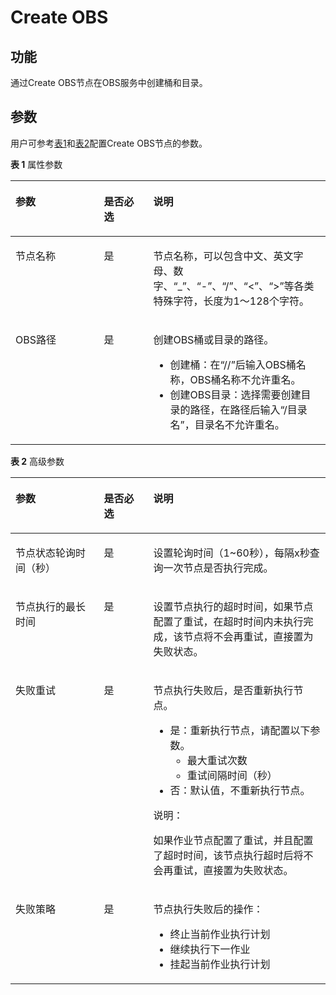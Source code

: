 # Create OBS<a name="dayu_01_0462"></a>

## 功能<a name="zh-cn_topic_0102588984_section44280035173841"></a>

通过Create OBS节点在OBS服务中创建桶和目录。

## 参数<a name="zh-cn_topic_0102588984_section1791764173933"></a>

用户可参考[表1](#zh-cn_topic_0102588984_table3764823994826)和[表2](#zh-cn_topic_0102588984_table58040457102411)配置Create OBS节点的参数。

**表 1**  属性参数

<a name="zh-cn_topic_0102588984_table3764823994826"></a>
<table><thead align="left"><tr id="zh-cn_topic_0102588984_row3170822394826"><th class="cellrowborder" valign="top" width="28.07%" id="mcps1.2.4.1.1"><p id="zh-cn_topic_0102588984_p2984581994826"><a name="zh-cn_topic_0102588984_p2984581994826"></a><a name="zh-cn_topic_0102588984_p2984581994826"></a>参数</p>
</th>
<th class="cellrowborder" valign="top" width="15.659999999999998%" id="mcps1.2.4.1.2"><p id="zh-cn_topic_0102588984_p159227094826"><a name="zh-cn_topic_0102588984_p159227094826"></a><a name="zh-cn_topic_0102588984_p159227094826"></a>是否必选</p>
</th>
<th class="cellrowborder" valign="top" width="56.269999999999996%" id="mcps1.2.4.1.3"><p id="zh-cn_topic_0102588984_p6186505494826"><a name="zh-cn_topic_0102588984_p6186505494826"></a><a name="zh-cn_topic_0102588984_p6186505494826"></a>说明</p>
</th>
</tr>
</thead>
<tbody><tr id="zh-cn_topic_0102588984_row1991457694826"><td class="cellrowborder" valign="top" width="28.07%" headers="mcps1.2.4.1.1 "><p id="zh-cn_topic_0102588984_p246794194826"><a name="zh-cn_topic_0102588984_p246794194826"></a><a name="zh-cn_topic_0102588984_p246794194826"></a>节点名称</p>
</td>
<td class="cellrowborder" valign="top" width="15.659999999999998%" headers="mcps1.2.4.1.2 "><p id="zh-cn_topic_0102588984_p6568554794826"><a name="zh-cn_topic_0102588984_p6568554794826"></a><a name="zh-cn_topic_0102588984_p6568554794826"></a>是</p>
</td>
<td class="cellrowborder" valign="top" width="56.269999999999996%" headers="mcps1.2.4.1.3 "><p id="zh-cn_topic_0102588984_p1892909794826"><a name="zh-cn_topic_0102588984_p1892909794826"></a><a name="zh-cn_topic_0102588984_p1892909794826"></a><span id="zh-cn_topic_0102588984_zh-cn_topic_0099822521_text44323307153939"><a name="zh-cn_topic_0102588984_zh-cn_topic_0099822521_text44323307153939"></a><a name="zh-cn_topic_0102588984_zh-cn_topic_0099822521_text44323307153939"></a>节点</span>名称，可以包含中文、英文字母、数字、<span class="parmvalue" id="zh-cn_topic_0102588984_zh-cn_topic_0099822521_zh-cn_topic_0099822521_parmvalue38166764101253"><a name="zh-cn_topic_0102588984_zh-cn_topic_0099822521_zh-cn_topic_0099822521_parmvalue38166764101253"></a><a name="zh-cn_topic_0102588984_zh-cn_topic_0099822521_zh-cn_topic_0099822521_parmvalue38166764101253"></a>“_”</span>、<span class="parmvalue" id="zh-cn_topic_0102588984_zh-cn_topic_0099822521_zh-cn_topic_0099822521_parmvalue4500149101253"><a name="zh-cn_topic_0102588984_zh-cn_topic_0099822521_zh-cn_topic_0099822521_parmvalue4500149101253"></a><a name="zh-cn_topic_0102588984_zh-cn_topic_0099822521_zh-cn_topic_0099822521_parmvalue4500149101253"></a>“-”</span>、<span class="parmvalue" id="zh-cn_topic_0102588984_zh-cn_topic_0099822521_parmvalue3773104413412"><a name="zh-cn_topic_0102588984_zh-cn_topic_0099822521_parmvalue3773104413412"></a><a name="zh-cn_topic_0102588984_zh-cn_topic_0099822521_parmvalue3773104413412"></a>“/”</span>、<span class="parmvalue" id="zh-cn_topic_0102588984_zh-cn_topic_0099822521_zh-cn_topic_0099822521_parmvalue28967750101253"><a name="zh-cn_topic_0102588984_zh-cn_topic_0099822521_zh-cn_topic_0099822521_parmvalue28967750101253"></a><a name="zh-cn_topic_0102588984_zh-cn_topic_0099822521_zh-cn_topic_0099822521_parmvalue28967750101253"></a>“&lt;”</span>、<span class="parmvalue" id="zh-cn_topic_0102588984_zh-cn_topic_0099822521_zh-cn_topic_0099822521_parmvalue64686408101253"><a name="zh-cn_topic_0102588984_zh-cn_topic_0099822521_zh-cn_topic_0099822521_parmvalue64686408101253"></a><a name="zh-cn_topic_0102588984_zh-cn_topic_0099822521_zh-cn_topic_0099822521_parmvalue64686408101253"></a>“&gt;”</span>等各类特殊字符，长度为1～128个字符。</p>
</td>
</tr>
<tr id="zh-cn_topic_0102588984_row3614415394826"><td class="cellrowborder" valign="top" width="28.07%" headers="mcps1.2.4.1.1 "><p id="zh-cn_topic_0102588984_p4199531294826"><a name="zh-cn_topic_0102588984_p4199531294826"></a><a name="zh-cn_topic_0102588984_p4199531294826"></a>OBS路径</p>
</td>
<td class="cellrowborder" valign="top" width="15.659999999999998%" headers="mcps1.2.4.1.2 "><p id="zh-cn_topic_0102588984_p4617707494826"><a name="zh-cn_topic_0102588984_p4617707494826"></a><a name="zh-cn_topic_0102588984_p4617707494826"></a>是</p>
</td>
<td class="cellrowborder" valign="top" width="56.269999999999996%" headers="mcps1.2.4.1.3 "><p id="zh-cn_topic_0102588984_p1101101916208"><a name="zh-cn_topic_0102588984_p1101101916208"></a><a name="zh-cn_topic_0102588984_p1101101916208"></a>创建OBS桶或目录的路径。</p>
<a name="zh-cn_topic_0102588984_ul9303034162011"></a><a name="zh-cn_topic_0102588984_ul9303034162011"></a><ul id="zh-cn_topic_0102588984_ul9303034162011"><li>创建桶：在<span class="parmname" id="zh-cn_topic_0102588984_parmname23939002162047"><a name="zh-cn_topic_0102588984_parmname23939002162047"></a><a name="zh-cn_topic_0102588984_parmname23939002162047"></a>“//”</span>后输入OBS桶名称，OBS桶名称不允许重名。</li><li>创建OBS目录：选择需要创建目录的路径，在路径后输入<span class="parmvalue" id="zh-cn_topic_0102588984_parmvalue3274342162723"><a name="zh-cn_topic_0102588984_parmvalue3274342162723"></a><a name="zh-cn_topic_0102588984_parmvalue3274342162723"></a>“/目录名”</span>，目录名不允许重名。</li></ul>
</td>
</tr>
</tbody>
</table>

**表 2**  高级参数

<a name="zh-cn_topic_0102588984_table58040457102411"></a>
<table><thead align="left"><tr id="zh-cn_topic_0102588984_zh-cn_topic_0099822521_row27216578102411"><th class="cellrowborder" valign="top" width="28.07%" id="mcps1.2.4.1.1"><p id="zh-cn_topic_0102588984_zh-cn_topic_0099822521_p57059205102411"><a name="zh-cn_topic_0102588984_zh-cn_topic_0099822521_p57059205102411"></a><a name="zh-cn_topic_0102588984_zh-cn_topic_0099822521_p57059205102411"></a>参数</p>
</th>
<th class="cellrowborder" valign="top" width="15.659999999999998%" id="mcps1.2.4.1.2"><p id="zh-cn_topic_0102588984_zh-cn_topic_0099822521_p58392901102411"><a name="zh-cn_topic_0102588984_zh-cn_topic_0099822521_p58392901102411"></a><a name="zh-cn_topic_0102588984_zh-cn_topic_0099822521_p58392901102411"></a>是否必选</p>
</th>
<th class="cellrowborder" valign="top" width="56.269999999999996%" id="mcps1.2.4.1.3"><p id="zh-cn_topic_0102588984_zh-cn_topic_0099822521_p32204521102411"><a name="zh-cn_topic_0102588984_zh-cn_topic_0099822521_p32204521102411"></a><a name="zh-cn_topic_0102588984_zh-cn_topic_0099822521_p32204521102411"></a>说明</p>
</th>
</tr>
</thead>
<tbody><tr id="zh-cn_topic_0102588984_zh-cn_topic_0099822521_row51612113175"><td class="cellrowborder" valign="top" width="28.07%" headers="mcps1.2.4.1.1 "><p id="zh-cn_topic_0102588984_zh-cn_topic_0099822521_p416115112178"><a name="zh-cn_topic_0102588984_zh-cn_topic_0099822521_p416115112178"></a><a name="zh-cn_topic_0102588984_zh-cn_topic_0099822521_p416115112178"></a>节点状态轮询时间（秒）</p>
</td>
<td class="cellrowborder" valign="top" width="15.659999999999998%" headers="mcps1.2.4.1.2 "><p id="zh-cn_topic_0102588984_zh-cn_topic_0099822521_p101615110176"><a name="zh-cn_topic_0102588984_zh-cn_topic_0099822521_p101615110176"></a><a name="zh-cn_topic_0102588984_zh-cn_topic_0099822521_p101615110176"></a>是</p>
</td>
<td class="cellrowborder" valign="top" width="56.269999999999996%" headers="mcps1.2.4.1.3 "><p id="zh-cn_topic_0102588984_zh-cn_topic_0099822521_p4161191101716"><a name="zh-cn_topic_0102588984_zh-cn_topic_0099822521_p4161191101716"></a><a name="zh-cn_topic_0102588984_zh-cn_topic_0099822521_p4161191101716"></a>设置轮询时间（1~60秒），每隔x秒查询一次<span id="zh-cn_topic_0102588984_zh-cn_topic_0099822521_text1526241235118"><a name="zh-cn_topic_0102588984_zh-cn_topic_0099822521_text1526241235118"></a><a name="zh-cn_topic_0102588984_zh-cn_topic_0099822521_text1526241235118"></a>节点</span>是否执行完成。</p>
</td>
</tr>
<tr id="zh-cn_topic_0102588984_zh-cn_topic_0099822521_row5101045193916"><td class="cellrowborder" valign="top" width="28.07%" headers="mcps1.2.4.1.1 "><p id="zh-cn_topic_0102588984_zh-cn_topic_0099822521_p147314419397"><a name="zh-cn_topic_0102588984_zh-cn_topic_0099822521_p147314419397"></a><a name="zh-cn_topic_0102588984_zh-cn_topic_0099822521_p147314419397"></a>节点执行的最长时间</p>
</td>
<td class="cellrowborder" valign="top" width="15.659999999999998%" headers="mcps1.2.4.1.2 "><p id="zh-cn_topic_0102588984_zh-cn_topic_0099822521_p610124511390"><a name="zh-cn_topic_0102588984_zh-cn_topic_0099822521_p610124511390"></a><a name="zh-cn_topic_0102588984_zh-cn_topic_0099822521_p610124511390"></a>是</p>
</td>
<td class="cellrowborder" valign="top" width="56.269999999999996%" headers="mcps1.2.4.1.3 "><p id="zh-cn_topic_0102588984_zh-cn_topic_0099822521_p11011456393"><a name="zh-cn_topic_0102588984_zh-cn_topic_0099822521_p11011456393"></a><a name="zh-cn_topic_0102588984_zh-cn_topic_0099822521_p11011456393"></a>设置<span id="zh-cn_topic_0102588984_zh-cn_topic_0099822521_text380131541112"><a name="zh-cn_topic_0102588984_zh-cn_topic_0099822521_text380131541112"></a><a name="zh-cn_topic_0102588984_zh-cn_topic_0099822521_text380131541112"></a>节点</span>执行的超时时间，如果<span id="zh-cn_topic_0102588984_zh-cn_topic_0099822521_text1944213322118"><a name="zh-cn_topic_0102588984_zh-cn_topic_0099822521_text1944213322118"></a><a name="zh-cn_topic_0102588984_zh-cn_topic_0099822521_text1944213322118"></a>节点</span>配置了重试，在超时时间内未执行完成，该节点将不会再重试，直接置为失败状态。</p>
</td>
</tr>
<tr id="zh-cn_topic_0102588984_zh-cn_topic_0099822521_row58429402102411"><td class="cellrowborder" valign="top" width="28.07%" headers="mcps1.2.4.1.1 "><p id="zh-cn_topic_0102588984_zh-cn_topic_0099822521_p5533912102858"><a name="zh-cn_topic_0102588984_zh-cn_topic_0099822521_p5533912102858"></a><a name="zh-cn_topic_0102588984_zh-cn_topic_0099822521_p5533912102858"></a>失败重试</p>
</td>
<td class="cellrowborder" valign="top" width="15.659999999999998%" headers="mcps1.2.4.1.2 "><p id="zh-cn_topic_0102588984_zh-cn_topic_0099822521_p45593742102858"><a name="zh-cn_topic_0102588984_zh-cn_topic_0099822521_p45593742102858"></a><a name="zh-cn_topic_0102588984_zh-cn_topic_0099822521_p45593742102858"></a>是</p>
</td>
<td class="cellrowborder" valign="top" width="56.269999999999996%" headers="mcps1.2.4.1.3 "><p id="zh-cn_topic_0102588984_zh-cn_topic_0099822521_p2105628102858"><a name="zh-cn_topic_0102588984_zh-cn_topic_0099822521_p2105628102858"></a><a name="zh-cn_topic_0102588984_zh-cn_topic_0099822521_p2105628102858"></a><span id="zh-cn_topic_0102588984_zh-cn_topic_0099822521_text29185571161243"><a name="zh-cn_topic_0102588984_zh-cn_topic_0099822521_text29185571161243"></a><a name="zh-cn_topic_0102588984_zh-cn_topic_0099822521_text29185571161243"></a>节点</span>执行失败后，是否重新执行<span id="zh-cn_topic_0102588984_zh-cn_topic_0099822521_text58583828161245"><a name="zh-cn_topic_0102588984_zh-cn_topic_0099822521_text58583828161245"></a><a name="zh-cn_topic_0102588984_zh-cn_topic_0099822521_text58583828161245"></a>节点</span>。</p>
<a name="zh-cn_topic_0102588984_zh-cn_topic_0099822521_ul18950660102858"></a><a name="zh-cn_topic_0102588984_zh-cn_topic_0099822521_ul18950660102858"></a><ul id="zh-cn_topic_0102588984_zh-cn_topic_0099822521_ul18950660102858"><li>是：重新执行<span id="zh-cn_topic_0102588984_zh-cn_topic_0099822521_text19139245161248"><a name="zh-cn_topic_0102588984_zh-cn_topic_0099822521_text19139245161248"></a><a name="zh-cn_topic_0102588984_zh-cn_topic_0099822521_text19139245161248"></a>节点</span>，请配置以下参数。<a name="zh-cn_topic_0102588984_zh-cn_topic_0099822521_ul58608523102858"></a><a name="zh-cn_topic_0102588984_zh-cn_topic_0099822521_ul58608523102858"></a><ul id="zh-cn_topic_0102588984_zh-cn_topic_0099822521_ul58608523102858"><li>最大重试次数</li><li>重试间隔时间（秒）</li></ul>
</li><li>否：默认值，不重新执行<span id="zh-cn_topic_0102588984_zh-cn_topic_0099822521_text1328324161254"><a name="zh-cn_topic_0102588984_zh-cn_topic_0099822521_text1328324161254"></a><a name="zh-cn_topic_0102588984_zh-cn_topic_0099822521_text1328324161254"></a>节点</span>。</li></ul>
<div class="note" id="zh-cn_topic_0102588984_zh-cn_topic_0099822521_note69071033105815"><a name="zh-cn_topic_0102588984_zh-cn_topic_0099822521_note69071033105815"></a><a name="zh-cn_topic_0102588984_zh-cn_topic_0099822521_note69071033105815"></a><span class="notetitle"> 说明： </span><div class="notebody"><p id="zh-cn_topic_0102588984_zh-cn_topic_0099822521_p1590733314581"><a name="zh-cn_topic_0102588984_zh-cn_topic_0099822521_p1590733314581"></a><a name="zh-cn_topic_0102588984_zh-cn_topic_0099822521_p1590733314581"></a>如果作业节点配置了重试，并且配置了超时时间，该节点执行超时后将不会再重试，直接置为失败状态。</p>
</div></div>
</td>
</tr>
<tr id="zh-cn_topic_0102588984_zh-cn_topic_0099822521_row29541959102411"><td class="cellrowborder" valign="top" width="28.07%" headers="mcps1.2.4.1.1 "><p id="zh-cn_topic_0102588984_zh-cn_topic_0099822521_p13154928102858"><a name="zh-cn_topic_0102588984_zh-cn_topic_0099822521_p13154928102858"></a><a name="zh-cn_topic_0102588984_zh-cn_topic_0099822521_p13154928102858"></a>失败策略</p>
</td>
<td class="cellrowborder" valign="top" width="15.659999999999998%" headers="mcps1.2.4.1.2 "><p id="zh-cn_topic_0102588984_zh-cn_topic_0099822521_p58916261102858"><a name="zh-cn_topic_0102588984_zh-cn_topic_0099822521_p58916261102858"></a><a name="zh-cn_topic_0102588984_zh-cn_topic_0099822521_p58916261102858"></a>是</p>
</td>
<td class="cellrowborder" valign="top" width="56.269999999999996%" headers="mcps1.2.4.1.3 "><p id="zh-cn_topic_0102588984_zh-cn_topic_0099822521_p7487822102858"><a name="zh-cn_topic_0102588984_zh-cn_topic_0099822521_p7487822102858"></a><a name="zh-cn_topic_0102588984_zh-cn_topic_0099822521_p7487822102858"></a><span id="zh-cn_topic_0102588984_zh-cn_topic_0099822521_text5371194616130"><a name="zh-cn_topic_0102588984_zh-cn_topic_0099822521_text5371194616130"></a><a name="zh-cn_topic_0102588984_zh-cn_topic_0099822521_text5371194616130"></a>节点</span>执行失败后的操作：</p>
<a name="zh-cn_topic_0102588984_zh-cn_topic_0099822521_ul281538102858"></a><a name="zh-cn_topic_0102588984_zh-cn_topic_0099822521_ul281538102858"></a><ul id="zh-cn_topic_0102588984_zh-cn_topic_0099822521_ul281538102858"><li>终止当前作业执行计划</li><li>继续执行下一作业</li><li>挂起当前作业执行计划</li></ul>
</td>
</tr>
</tbody>
</table>

